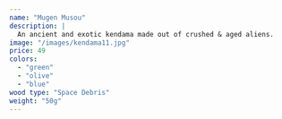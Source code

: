 ```yaml
---
name: "Mugen Musou"
description: |
  An ancient and exotic kendama made out of crushed & aged aliens.
image: "/images/kendama11.jpg"
price: 49
colors:
  - "green"
  - "olive"
  - "blue"
wood type: "Space Debris"
weight: "50g"
---
```

